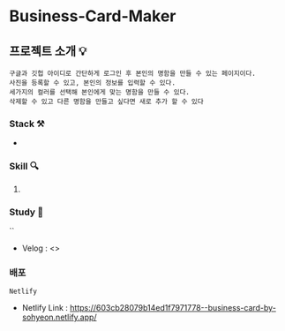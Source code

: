 # Business-Card-Maker

## 프로젝트 소개 💡

```
구글과 깃헙 아이디로 간단하게 로그인 후 본인의 명함을 만들 수 있는 페이지이다.
사진을 등록할 수 있고, 본인의 정보를 입력할 수 있다.
세가지의 컬러를 선택해 본인에게 맞는 명함을 만들 수 있다.
삭제할 수 있고 다른 명함을 만들고 싶다면 새로 추가 할 수 있다
```

### Stack ⚒
+ 

### Skill 🔍
1. 

### Study 📌
``
- Velog : <>

### 배포
`Netlify`
- Netlify Link : <https://603cb28079b14ed1f7971778--business-card-by-sohyeon.netlify.app/>
